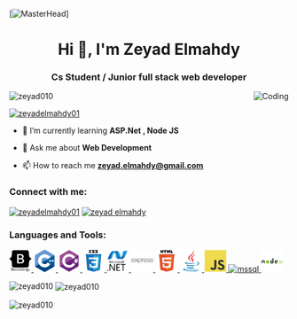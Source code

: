 [![MasterHead](https://www.meshdex.com/wp-content/uploads/2018/07/web.gif)]
<h1 align="center">Hi 👋, I'm Zeyad Elmahdy</h1>
<h3 align="center">Cs Student / Junior full stack web developer</h3>
<img align="right" alt="Coding" width"400" src="https://media.tenor.com/NOYF3f82b_gAAAAC/programmer.gif">

<p align="left"> <img src="https://komarev.com/ghpvc/?username=zeyad010&label=Profile%20views&color=0e75b6&style=flat" alt="zeyad010" /> </p>

<p align="left"> <a href="https://twitter.com/zeyadelmahdy01" target="blank"><img src="https://img.shields.io/twitter/follow/zeyadelmahdy01?logo=twitter&style=for-the-badge" alt="zeyadelmahdy01" /></a> </p>

- 🌱 I’m currently learning **ASP.Net , Node JS**

- 💬 Ask me about **Web Development**

- 📫 How to reach me **zeyad.elmahdy@gmail.com**

<h3 align="left">Connect with me:</h3>
<p align="left">
<a href="https://twitter.com/zeyadelmahdy01" target="blank"><img align="center" src="https://raw.githubusercontent.com/rahuldkjain/github-profile-readme-generator/master/src/images/icons/Social/twitter.svg" alt="zeyadelmahdy01" height="30" width="40" /></a>
<a href="https://linkedin.com/in/zeyad elmahdy" target="blank"><img align="center" src="https://raw.githubusercontent.com/rahuldkjain/github-profile-readme-generator/master/src/images/icons/Social/linked-in-alt.svg" alt="zeyad elmahdy" height="30" width="40" /></a>
</p>

<h3 align="left">Languages and Tools:</h3>
<p align="left"> <a href="https://getbootstrap.com" target="_blank" rel="noreferrer"> <img src="https://raw.githubusercontent.com/devicons/devicon/master/icons/bootstrap/bootstrap-plain-wordmark.svg" alt="bootstrap" width="40" height="40"/> </a> <a href="https://www.w3schools.com/cpp/" target="_blank" rel="noreferrer"> <img src="https://raw.githubusercontent.com/devicons/devicon/master/icons/cplusplus/cplusplus-original.svg" alt="cplusplus" width="40" height="40"/> </a> <a href="https://www.w3schools.com/cs/" target="_blank" rel="noreferrer"> <img src="https://raw.githubusercontent.com/devicons/devicon/master/icons/csharp/csharp-original.svg" alt="csharp" width="40" height="40"/> </a> <a href="https://www.w3schools.com/css/" target="_blank" rel="noreferrer"> <img src="https://raw.githubusercontent.com/devicons/devicon/master/icons/css3/css3-original-wordmark.svg" alt="css3" width="40" height="40"/> </a> <a href="https://dotnet.microsoft.com/" target="_blank" rel="noreferrer"> <img src="https://raw.githubusercontent.com/devicons/devicon/master/icons/dot-net/dot-net-original-wordmark.svg" alt="dotnet" width="40" height="40"/> </a> <a href="https://expressjs.com" target="_blank" rel="noreferrer"> <img src="https://raw.githubusercontent.com/devicons/devicon/master/icons/express/express-original-wordmark.svg" alt="express" width="40" height="40"/> </a> <a href="https://www.w3.org/html/" target="_blank" rel="noreferrer"> <img src="https://raw.githubusercontent.com/devicons/devicon/master/icons/html5/html5-original-wordmark.svg" alt="html5" width="40" height="40"/> </a> <a href="https://www.java.com" target="_blank" rel="noreferrer"> <img src="https://raw.githubusercontent.com/devicons/devicon/master/icons/java/java-original.svg" alt="java" width="40" height="40"/> </a> <a href="https://developer.mozilla.org/en-US/docs/Web/JavaScript" target="_blank" rel="noreferrer"> <img src="https://raw.githubusercontent.com/devicons/devicon/master/icons/javascript/javascript-original.svg" alt="javascript" width="40" height="40"/> </a> <a href="https://www.microsoft.com/en-us/sql-server" target="_blank" rel="noreferrer"> <img src="https://www.svgrepo.com/show/303229/microsoft-sql-server-logo.svg" alt="mssql" width="40" height="40"/> </a> <a href="https://nodejs.org" target="_blank" rel="noreferrer"> <img src="https://raw.githubusercontent.com/devicons/devicon/master/icons/nodejs/nodejs-original-wordmark.svg" alt="nodejs" width="40" height="40"/> </a> </p>

<p><img align="left" src="https://github-readme-stats.vercel.app/api/top-langs?username=zeyad010&show_icons=true&locale=en&layout=compact" alt="zeyad010" /></p>

<p>&nbsp;<img align="center" src="https://github-readme-stats.vercel.app/api?username=zeyad010&show_icons=true&locale=en" alt="zeyad010" /></p>

<p><img align="center" src="https://github-readme-streak-stats.herokuapp.com/?user=zeyad010&" alt="zeyad010" /></p>
